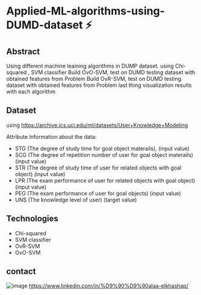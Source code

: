 # Applied-ML-algorithms-using-DUMD-dataset ⚡

## Abstract 
Using different machine leaining algorithms in DUMP dataset.
using Chi-squared , SVM classifier
Build OvO-SVM, test on DUMD testing dataset with obtained features from Problem
Build OvR-SVM, test on DUMD testing dataset with obtained features from Problem
last thing visualization results with each algorithm

## Dataset 
using https://archive.ics.uci.edu/ml/datasets/User+Knowledge+Modeling

Attribute Information about the data:

* STG (The degree of study time for goal object materails), (input value)
* SCG (The degree of repetition number of user for goal object materails) (input value)
* STR (The degree of study time of user for related objects with goal object) (input value)
* LPR (The exam performance of user for related objects with goal object) (input value)
* PEG (The exam performance of user for goal objects) (input value)
* UNS (The knowledge level of user) (target value)

## Technologies 
* Chi-squared 
* SVM classifier
* OvR-SVM
* OvO-SVM


## contact 
 ![image](https://user-images.githubusercontent.com/60587913/209284879-bdcaf099-a803-4f45-b04a-727bfe2a625f.png) https://www.linkedin.com/in/%D9%90%D9%90alaa-elkhashap/
